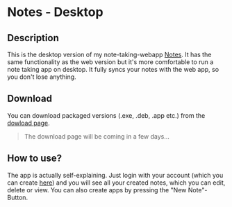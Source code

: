 # Notes - Desktop
## Description
This is the desktop version of my note-taking-webapp [Notes](https://mybulli.tk). It has the same functionality as the web version but it's more comfortable to run a note taking app on desktop. It fully syncs your notes with the web app, so you don't lose anything.
## Download
You can download packaged versions (.exe, .deb, .app etc.) from the [dowload page](https://mybulli.tk/download).
> The download page will be coming in a few days...
## How to use?
The app is actually self-explaining. Just login with your account (which you can create [here](https://mybulli.tk/signup)) and you will see all your created notes, which you can edit, delete or view. You can also create apps by pressing the "New Note"-Button.
